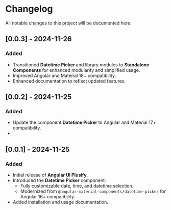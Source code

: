 # Changelog

All notable changes to this project will be documented here.

## [0.0.3] - 2024-11-26
### Added
- Transitioned **Datetime Picker** and library modules to **Standalone Components** for enhanced modularity and simplified usage.
- Improved Angular and Material 18+ compatibility.
- Enhanced documentation to reflect updated features.

## [0.0.2] - 2024-11-25
### Added
- Update the component **Datetime Picker** to Angular and Material 17+ compatibility.
- 

## [0.0.1] - 2024-11-25
### Added
- Initial release of **Angular UI Plusify**.
- Introduced the **Datetime Picker** component:
  - Fully customizable date, time, and datetime selection.
  - Modernized from `@angular-material-components/datetime-picker` for Angular 16+ compatibility.
- Added installation and usage documentation.
